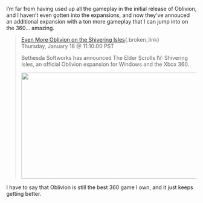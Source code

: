 I&#8217;m far from having used up all the gameplay in the initial release of Oblivion, and I haven&#8217;t even gotten into the expansions, and now they&#8217;ve annouced an additional expansion with a ton more gameplay that I can jump into on the 360&#8230; amazing.

> [Even More Oblivion on the Shivering Isles](http://news.digitaltrends.com/article12115.html){.broken_link}  
> Thursday, January 18 @ 11:10:00 PST&nbsp;&nbsp;&nbsp; 
> 
> Bethesda Softworks has announced The Elder Scrolls IV: Shivering Isles, an official Oblivion expansion for Windows and the Xbox 360. 
> 
> <a href="http://www.duncanmackenzie.net/images/WindowsLiveWriter/30morehoursofOblivioncoming...wow_D8AE/ShiveringIsles%5B5%5D.jpg" atomicselection="true" rel="lightbox[581]" title="30 more hours of Oblivion coming... wow..."><img style="border-right: 0px; border-top: 0px; border-left: 0px; border-bottom: 0px" height="281" src="http://www.duncanmackenzie.net/images/WindowsLiveWriter/30morehoursofOblivioncoming...wow_D8AE/ShiveringIsles_thumb%5B3%5D.jpg" width="500" border="0" /></a> 

I have to say that Oblivion is still the best 360 game I own, and it just keeps getting better.